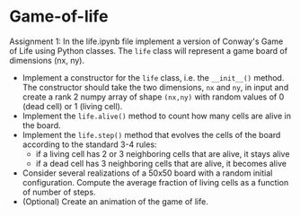 # Game-of-life
Assignment 1: In the life.ipynb file implement a version of Conway's Game of Life using Python classes. The `life` class will represent a game board of dimensions (nx, ny). 
* Implement a constructor for the `life` class, i.e. the `__init__()` method. The constructor should take the two dimensions, `nx` and `ny`, in input and create a rank 2 numpy array of shape `(nx,ny)` with random values of 0 (dead cell) or 1 (living cell).
* Implement the `life.alive()` method to count how many cells are alive in the board.
* Implement the `life.step()` method that evolves the cells of the board according to the standard 3-4 rules: 
    * if a living cell has 2 or 3 neighboring cells that are alive, it stays alive
    * if a dead cell has 3 neighboring cells that are alive, it becomes alive
* Consider several realizations of a 50x50 board with a random initial configuration. Compute the average fraction of living cells as a function of number of steps. 
* (Optional) Create an animation of the game of life.
